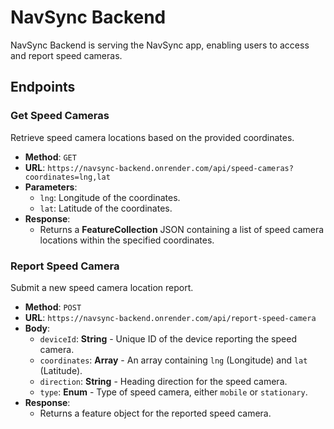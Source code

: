 # NavSync Backend

NavSync Backend is serving the NavSync app, enabling users to access and report speed cameras.

## Endpoints

### Get Speed Cameras

Retrieve speed camera locations based on the provided coordinates.

-   **Method**: `GET`
-   **URL**: `https://navsync-backend.onrender.com/api/speed-cameras?coordinates=lng,lat`
-   **Parameters**:
    -   `lng`: Longitude of the coordinates.
    -   `lat`: Latitude of the coordinates.
-   **Response**:
    -   Returns a **FeatureCollection** JSON containing a list of speed camera locations within the specified coordinates.

### Report Speed Camera

Submit a new speed camera location report.

-   **Method**: `POST`
-   **URL**: `https://navsync-backend.onrender.com/api/report-speed-camera`
-   **Body**:
    -   `deviceId`: **String** - Unique ID of the device reporting the speed camera.
    -   `coordinates`: **Array** - An array containing `lng` (Longitude) and `lat` (Latitude).
    -   `direction`: **String** - Heading direction for the speed camera.
    -   `type`: **Enum** - Type of speed camera, either `mobile` or `stationary`.
-   **Response**:
    -   Returns a feature object for the reported speed camera.
